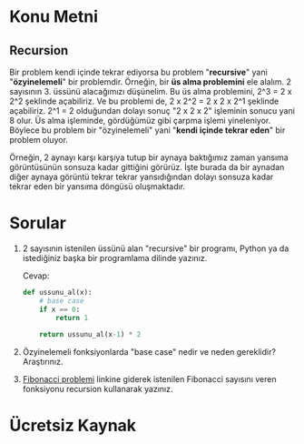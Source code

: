 # Konu Metni

## Recursion

Bir problem kendi içinde tekrar ediyorsa bu problem "**recursive**" yani "**özyinelemeli**" bir problemdir. Örneğin, bir **üs alma problemini** ele alalım. 2 sayısının 3. üssünü alacağımızı düşünelim. Bu üs alma problemini, 2^3 = 2 x 2^2 şeklinde açabiliriz. Ve bu problemi de, 2 x 2^2 = 2 x 2 x 2^1 şeklinde açabiliriz. 2^1 = 2 olduğundan dolayı sonuç "2 x 2 x 2" işleminin sonucu yani 8 olur. Üs alma işleminde, gördüğümüz gibi çarpma işlemi yineleniyor. Böylece bu problem bir "özyinelemeli" yani "**kendi içinde tekrar eden**" bir problem oluyor. 

Örneğin, 2 aynayı karşı karşıya tutup bir aynaya baktığımız zaman yansıma görüntüsünün sonsuza kadar gittiğini görürüz. İşte burada da bir aynadan diğer aynaya görüntü tekrar tekrar yansıdığından dolayı sonsuza kadar tekrar eden bir yansıma döngüsü oluşmaktadır.

# Sorular

1. 2 sayısının istenilen üssünü alan "recursive" bir programı, Python ya da istediğiniz başka bir programlama dilinde yazınız.

   Cevap: 

   ````python
   def ussunu_al(x):
       # base case
       if x == 0:
           return 1
       
       return ussunu_al(x-1) * 2
   ````

   

2. Özyinelemeli fonksiyonlarda "base case" nedir ve neden gereklidir? Araştırınız.

3. [Fibonacci problemi](https://www.hackerrank.com/challenges/ctci-fibonacci-numbers/problem) linkine giderek istenilen Fibonacci sayısını veren fonksiyonu recursion kullanarak yazınız.



# Ücretsiz Kaynak



